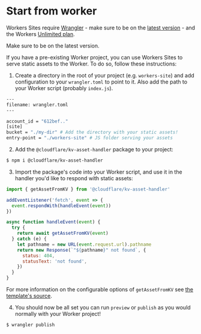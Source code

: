 # Start from worker

Workers Sites require [Wrangler](https://github.com/cloudflare/wrangler) - make sure to be on the [latest version](/quickstart/#updating-the-cli) - and the Workers [Unlimited plan](https://workers.cloudflare.com/sites#plans).

Make sure to be on the latest version.

If you have a pre-existing Worker project, you can use Workers Sites to serve static assets to the Worker. To do so, follow these instructions:

1. Create a directory in the root of your project (e.g. `workers-site`) and add configuration to your `wrangler.toml` to point to it. Also add the path to your Worker script (probably `index.js`).

  ```sh
  ---
  filename: wrangler.toml
  ---
  
  account_id = "612bef.."
  [site]
  bucket = "./my-dir" # Add the directory with your static assets!
  entry-point = "./workers-site" # JS folder serving your assets 
  ```

2. Add the `@cloudflare/kv-asset-handler` package to your project:

  ```sh
  $ npm i @cloudflare/kv-asset-handler
  ```

3. Import the package's code into your Worker script, and use it in the handler you'd like to respond with static assets:

  ```js
  import { getAssetFromKV } from '@cloudflare/kv-asset-handler'

  addEventListener('fetch', event => {
    event.respondWith(handleEvent(event))
  })

  async function handleEvent(event) {
    try {
      return await getAssetFromKV(event)
    } catch (e) {
      let pathname = new URL(event.request.url).pathname
      return new Response(`"${pathname}" not found`, {
        status: 404,
        statusText: 'not found',
      })
    }
  }
  ```
  
  For more information on the configurable options of `getAssetFromKV` see [the template's source](https://github.com/cloudflare/worker-sites-template/blob/master/workers-site/index.js).

4. You should now be all set you can run `preview` or `publish` as you would normally with your Worker project!

  ```sh
  $ wrangler publish
  ```